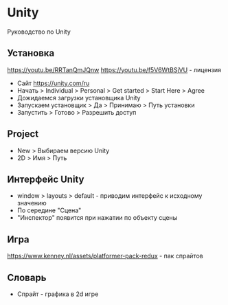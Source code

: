 # Unity
Руководство по Unity

## Установка
https://youtu.be/RRTanQmJQnw
https://youtu.be/f5V6WtBSjVU - лицензия

* Сайт https://unity.com/ru
* Начать > Individual > Personal > Get started > Start Here > Agree
* Дожидаемся загрузки установщика Unity
* Запускаем установщик > Да > Принимаю > Путь установки
* Запустить > Готово > Разрешить доступ

## Project
* New > Выбираем версию Unity
* 2D > Имя > Путь

## Интерфейс Unity
* window > layouts > default - приводим интерфейс к исходному значению
* По середине "Сцена"
* "Инспектор" появится при нажатии по объекту сцены

## Игра
https://www.kenney.nl/assets/platformer-pack-redux - пак спрайтов

## Словарь
* Спрайт - графика в 2d игре

